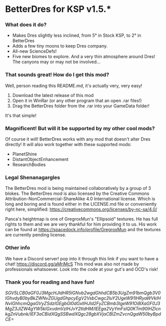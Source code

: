 # BetterDres for KSP v1.5.*

### What does it do?
- Makes Dres slightly less inclined, from 5° in Stock KSP, to 2° in BetterDres
- Adds a few tiny moons to keep Dres company.
- All-new ScienceDefs!
- Five new biomes to explore.
And a very thin atmosphere around Dres! The canyons may or may not be involved...

### That sounds great! How do I get this mod?
Well, person reading this README.md, it's actually very, very easy!

1. Download the latest release of this mod
2. Open it in WinRar (or any other program that an open .rar files!)
3. Drag the BetterDres folder from the .rar into your GameData folder!

It's that simple!

### Magnificent! But will it be supported by my other cool mods?
Of course it will! BetterDres works with any mod that doesn't alter Dres directly! It will also work together with these supported mods:

- PlanetShine
- DistantObjectEnhancement
- ResearchBodies

### Legal Shenanagargles
The BetterDres mod is being maintained collaboratively by a group of 3 blokes.
The BetterDres mod is also licensed by the Creative Commons Attribution-NonCommercial-ShareAlike 4.0 International license. Which is long and boring and is found either in the LICENSE.md file or conveniently right here, simplified:
https://creativecommons.org/licenses/by-nc-sa/4.0/

Panca's heightmap is one of GregroxMun's "Ellipsoid" textures. He has full rights to them and we are very thankful for him providing it to us. His work can be found at https://spacedock.info/profile/GregroxMun and the textures are currently pending license.

### Other info
We have a Discord server! pop into it through this link if you want to have a chat!
https://discord.gg/aMrjMcS
This mod was also not made by professionals whatsoever. Look into the code at your gut's and OCD's risk!

### Thank you for reading and have fun!

*SGV5LCB0aGF0J3MgcHJldHR5IGNvb2wgdGhhdCB5b3UgZm91bmQgb3V0IGhvdyB0byBkZWNvZGUgdGhpcyEgV2VsbCwgc2luY2UgeW91IHRyaWVkIHNvIGhhcmQgaGVyZSdzIGEgbGl0dGxlIHJld2FyZCBmb3IgeW91OiBXaGF0J3MgZ3JlZW4gYW5kIGxvdmVzIHJvY2tldHM/IEEga2VyYmFsIQ0KTm90IHZlcnkgZnVubnk/IEF3aCBidXQgSSBwdXQgc28gbXVjaCBlZmZvcnQgaW50byBpdCE=*
